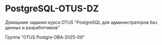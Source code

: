 # PostgreSQL-OTUS-DZ
Домашние задания курса OTUS "PostgreSQL для администраторов баз данных и разработчиков" 

Группа "OTUS Postgre-DBA-2025-09"
